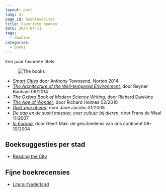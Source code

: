 ```yaml
---
layout: post
lang: nl
page_id: bookfavorites
title: Favoriete boeken
date: 2024-04-11
tags:
  - dawkins
categories:
  - books
---
```


<!--
SPDX-FileCopyrightText: 2024 EJ Broerse

SPDX-License-Identifier: CC-BY-NC-SA-4.0
-->

Een paar favoriete titels:

<figure><img src='{{ "/assets/img/blog/20240411_favbooks.jpg" | relative_url }}' alt="The books" class='img-fluid'></figure>

- _[Smart Cities](https://legacy.iftf.org/smartcities/)_ door Anthony Townsend, Norton 2014.
- _[The Architecture of the Well-tempered Environment](https://archive.org/details/architectureofwe00banh/page/n2/mode/1up)_, door Reyner Banham 06/2014
- _[The Oxford Book of Modern Science Writing](https://en.m.wikipedia.org/wiki/The_Oxford_Book_of_Modern_Science_Writing)_, door Richard Dawkins
- _[The Age of Wonder](https://en.m.wikipedia.org/wiki/The_Age_of_Wonder)_, door Richard Holmes 02/2010
- _[Dark age ahead](https://en.m.wikipedia.org/wiki/Dark_Age_Ahead)_, door Jane Jacobs 01/2008
- _[De aap en de sushi meester, over cultuur bij dieren](https://www.kathymathys.nl/frans-de-waal-de-aap-en-de-sushimeester-de-tijd/)_, door Frans de Waal 11/2007
- _[In Europa](https://www.geertmak.nl/nl/europa/boeken/in-europa/#)_, door Geert Mak: de geschiedenis van ons continent 08-10/2004

## Boeksuggesties per stad

- [Reading the City](https://readingthecity.com/)

## Fijne boekrecensies

- [LiterairNederland](https://www.literairnederland.nl)
